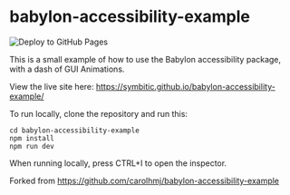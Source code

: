 # babylon-accessibility-example

![Deploy to GitHub Pages](https://github.com/symbitic/babylon-accessibility-example/actions/workflows/deploy.yml/badge.svg)

This is a small example of how to use the Babylon accessibility package, with a dash of GUI Animations.

View the live site here: <https://symbitic.github.io/babylon-accessibility-example/>

To run locally, clone the repository and run this:

    cd babylon-accessibility-example
    npm install
    npm run dev

When running locally, press CTRL+I to open the inspector.

Forked from <https://github.com/carolhmj/babylon-accessibility-example>
